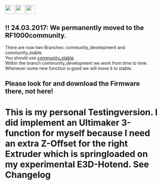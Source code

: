 [<img src="https://upload.wikimedia.org/wikipedia/commons/thumb/a/ae/Flag_of_the_United_Kingdom.svg/100px-Flag_of_the_United_Kingdom.svg.png" height="30">](README.md)
[<img src="https://upload.wikimedia.org/wikipedia/commons/thumb/a/a4/Flag_of_the_United_States.svg/100px-Flag_of_the_United_States.svg.png" height="30">](README.md)
[<img src="https://upload.wikimedia.org/wikipedia/commons/thumb/b/ba/Flag_of_Germany.svg/100px-Flag_of_Germany.svg.png" height="30">](README.de_DE.md)

## !! 24.03.2017: We permanently moved to the RF1000community. 
There are now two Branches: community_development and community_stable.  
You should use [community_stable](https://github.com/RF1000community/Repetier-Firmware).  
Within the branch community_development we work from time to time. Whenever some new function is good we will move it to stable.  

## Please look for and download the Firmware there, not here!

# This is my personal Testingversion. I did implement an Ultimaker 3-function for myself because I need an extra Z-Offset for the right Extruder which is springloaded on my experimental E3D-Hotend. See Changelog